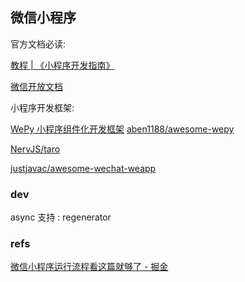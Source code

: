 
## 微信小程序


官方文档必读:

[教程 | 《小程序开发指南》](https://developers.weixin.qq.com/ebook?action=get_post_info&docid=0008aeea9a8978ab0086a685851c0a)

[微信开放文档](https://developers.weixin.qq.com/miniprogram/dev/framework/)


小程序开发框架:

[WePy 小程序组件化开发框架](https://wepyjs.github.io/wepy-docs/)
[aben1188/awesome-wepy](https://github.com/aben1188/awesome-wepy)


[NervJS/taro](https://github.com/NervJS/taro)

[justjavac/awesome-wechat-weapp](https://github.com/justjavac/awesome-wechat-weapp)



### dev

async 支持 : regenerator


### refs

[微信小程序运行流程看这篇就够了 - 掘金](https://juejin.im/post/5afd136551882542682e6ad7)